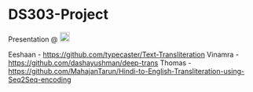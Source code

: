 # DS303-Project

Presentation @ <a href="https://www.overleaf.com/7868194542mwnnvcjthtzp"><img src="https://cdn.overleaf.com/img/ol-brand/overleaf_og_logo.png" width=20 height=20></a>

Eeshaan - https://github.com/typecaster/Text-Transliteration
Vinamra - https://github.com/dashayushman/deep-trans
Thomas -  https://github.com/MahajanTarun/Hindi-to-English-Transliteration-using-Seq2Seq-encoding
